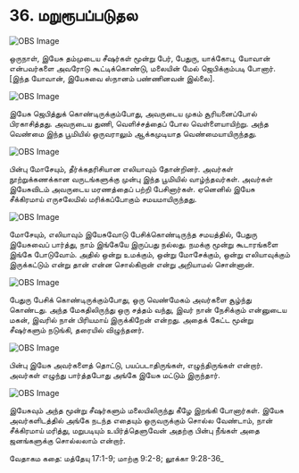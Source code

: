 # 36. மறுரூபப்படுதல

![OBS Image](https://cdn.door43.org/obs/jpg/360px/obs-en-36-01.jpg)

ஒருநாள், இயேசு தம்முடைய சீஷர்கள் மூன்று பேர், பேதுரு, யாக்கோபு, யோவான் என்பவர்களை அவரோடு கூட்டிக்கொண்டு, மலையின் மேல் ஜெபிக்கும்படி போனார். [இந்த யோவான், இயேசுவை ஸ்நானம் பண்ணினவன் இல்லை].

![OBS Image](https://cdn.door43.org/obs/jpg/360px/obs-en-36-02.jpg)

இயேசு ஜெபித்துக் கொண்டிருக்கும்போது, அவருடைய முகம் சூரியனைப்போல் பிரகாசித்தது. அவருடைய துணி, வெளிச்சத்தைப் போல வெள்ளையாயிற்று. அந்த வெண்மை இந்த பூமியில் ஒருவராலும் ஆக்கமுடியாத வெண்மையாயிருந்தது. 

![OBS Image](https://cdn.door43.org/obs/jpg/360px/obs-en-36-03.jpg)

பின்பு மோசேயும், தீர்க்கதரிசியான எலியாவும் தோன்றினர். அவர்கள் நூற்றுக்கணக்கான வருடங்களுக்கு முன்பு இந்த பூமியில் வாழ்ந்தவர்கள். அவர்கள் இயேசுவிடம் அவருடைய மரணத்தைப் பற்றி பேசினார்கள். ஏனெனில் இயேசு சீக்கிரமாய் எருசலேமில் மரிக்கப்போகும் சமயமாயிருந்தது.

![OBS Image](https://cdn.door43.org/obs/jpg/360px/obs-en-36-04.jpg)

மோசேயும், எலியாவும் இயேசுவோடு பேசிக்கொண்டிருந்த சமயத்தில், பேதுரு இயேசுவைப் பார்த்து, நாம் இங்கேயே இருப்பது நல்லது. நமக்கு மூன்று கூடாரங்களை இங்கே போடுவோம். அதில் ஒன்று உமக்கும், ஒன்று மோசேக்கும், ஒன்று எலியாவுக்கும் இருக்கட்டும் என்று தான் என்ன சொல்கிறான் என்று அறியாமல் சொன்னான். 

![OBS Image](https://cdn.door43.org/obs/jpg/360px/obs-en-36-05.jpg)

பேதுரு பேசிக் கொண்டிருக்கும்போது, ஒரு வெண்மேகம் அவர்களை சூழ்ந்து கொண்டது. அந்த மேகதிலிருந்து ஒரு சத்தம் வந்து, இவர் நான் நேசிக்கும் என்னுடைய மகன், இவரில் நான் பிரியமாய் இருக்கிறேன் என்றது. அதைக் கேட்ட மூன்று சீஷர்களும் நடுங்கி, தரையில் விழுந்தனர்.

![OBS Image](https://cdn.door43.org/obs/jpg/360px/obs-en-36-06.jpg)

பின்பு இயேசு அவர்களைத் தொட்டு, பயப்படாதிருங்கள், எழுந்திருங்கள் என்றார். அவர்கள் எழுந்து பார்த்தபோது அங்கே இயேசு மட்டும் இருந்தார்.

![OBS Image](https://cdn.door43.org/obs/jpg/360px/obs-en-36-07.jpg)

இயேசுவும் அந்த மூன்று சீஷர்களும் மலையிலிருந்து கீழே இறங்கி போனார்கள். இயேசு அவர்களிடத்தில் அங்கே நடந்த எதையும் ஒருவருக்கும் சொல்ல வேண்டாம், நான் சீக்கிரமாய் மரித்து, மறுபடியும் உயிர்த்தெளுவேன் அதற்கு பின்பு நீங்கள் அதை ஜனங்களுக்கு சொல்லலாம் என்றார்.

வேதாகம கதை: மத்தேயு 17:1-9; மாற்கு 9:2-8; லூக்கா 9:28-36_

